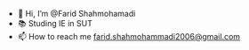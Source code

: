 - 👋 Hi, I’m @Farid Shahmohamadi
- 📚 Studing IE in SUT
- 📫 How to reach me farid.shahmohammadi2006@gmail.com
